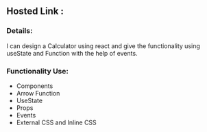 ## Hosted Link :

### Details:
   I can design a Calculator using react and give the functionality using useState and Function with the help of events.

### Functionality Use:
 - Components
 - Arrow Function
 - UseState 
 - Props
 - Events
 - External CSS and Inline CSS
